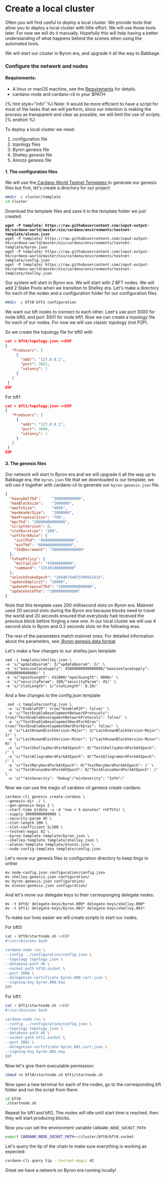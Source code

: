 # Create a local cluster

Often you will find useful to deploy a local cluster. We provide tools that allow you to deploy a local cluster with little effort. We will use those tools later.  For now we will do it manually.  Hopefully this will help having a better understanding of what happens behind the scenes when using the automated tools.&#x20;

We will start our cluster in Byron era, and upgrade it all the way to Babbage.&#x20;

### Configure the network and nodes

#### Requirements:

* A linux or macOS machine, see the [Requirements](https://github.com/input-output-hk/cardano-node/blob/master/doc/getting-started/install.md) for details.&#x20;
* cardano-node and cardano-cli in your $PATH

{% hint style="info" %}
Note: It would be more efficient to have a script for most of the tasks that we will perform, since our intention is making the process as transparent and clear as possible, we will limit the use of scripts.
{% endhint %}

To deploy a local cluster we need:&#x20;

1. configuration file
2. topology files&#x20;
3. Byron genesis file
4. Shelley genesis file&#x20;
5. Alonzo genesis file&#x20;

#### 1. The configuration files

We will use the[ Cardano World Testnet Templates ](https://github.com/input-output-hk/cardano-world/tree/master/nix/cardano/environments/testnet-template)to generate our genesis files but first, let's create a directory for our project

```bash
mkdir -p cluster/template
cd cluster
```

Download the template files and save it in the template folder we just created.&#x20;

<pre class="language-bash" data-overflow="wrap"><code class="lang-bash"><strong>wget -P template/ https://raw.githubusercontent.com/input-output-hk/cardano-world/master/nix/cardano/environments/testnet-template/alonzo.json
</strong>wget -P template/ https://raw.githubusercontent.com/input-output-hk/cardano-world/master/nix/cardano/environments/testnet-template/byron.json
wget -P template/ https://raw.githubusercontent.com/input-output-hk/cardano-world/master/nix/cardano/environments/testnet-template/config.json
wget -P template/ https://raw.githubusercontent.com/input-output-hk/cardano-world/master/nix/cardano/environments/testnet-template/shelley.json
</code></pre>

Our system will start in Byron era. We will start with 2 BFT nodes. We will add 2 Stake Pools when we transition to Shelley era.  Let's make a directory for each of the nodes and a configuration folder for our configuration files.&#x20;

```bash
mkdir -p bft0 bft1 configuration
```

We want our bft nodes to connect to each other. Leet's use port 3000 for node bft0, and port 3001 for node bft1. Now we can create a topology file for each of our nodes. For now we will use classic topology (not P2P).

So we create the topology file for bft0 with

```json
cat > bft0/topology.json <<EOF
{
   "Producers": [
     {
       "addr": "127.0.0.1",
       "port": 3001,
       "valency": 1
     }
   ]
 }
EOF
```

For bft1

```json
cat > bft1/topology.json <<EOF
{
   "Producers": [
     {
       "addr": "127.0.0.1",
       "port": 3000,
       "valency": 1
     }
   ]
 }
EOF
```

#### 3. The genesis files

Our network will start in Byron era and we will upgrade it all the way up to Babbage era, the `byron.json` file that we downloaded is our template, we will use it together with cardano-cli to generate our `byron-genesis.json` file.&#x20;

```json
{
  "heavyDelThd":     "300000000000",
  "maxBlockSize":    "2000000",
  "maxTxSize":       "4096",
  "maxHeaderSize":   "2000000",
  "maxProposalSize": "700",
  "mpcThd": "20000000000000",
  "scriptVersion": 0,
  "slotDuration": "200",
  "softforkRule": {
    "initThd": "900000000000000",
    "minThd": "600000000000000",
    "thdDecrement": "50000000000000"
  },
  "txFeePolicy": {
    "multiplier": "43946000000",
    "summand": "155381000000000"
  },
  "unlockStakeEpoch": "18446744073709551615",
  "updateImplicit": "10000",
  "updateProposalThd": "100000000000000",
  "updateVoteThd": "1000000000000"
}
```

Note that this template uses 200 millisecond slots on Byron era. Mainnet used 20 second slots during the Byron era because blocks need to travel the world and 20 seconds ensured that everybody had received the previous block before forging a new one.  In our local cluster we will use 4 second slots in Byron and 0.2 seconds slots on the following eras.  &#x20;



The rest of the parameters match mainnet ones. For detailed information about the parameters, see:[ Byron genesis data format ](https://github.com/input-output-hk/cardano-node/blob/master/doc/reference/byron-genesis.md)

Let's make a few changes to our shelley.json template

```
sed -i template/shelley.json \
-e 's/"updateQuorum": 3/"updateQuorum": 2/' \
-e 's/"maxLovelaceSupply": 45000000000000000/"maxLovelaceSupply": 45000000000000/' \
-e 's/"epochLength": 432000/"epochLength": 9000/' \
-e 's/"securityParam": 108/"securityParam": 45/' \
-e 's/"slotLength": 1/"slotLength": 0.20/'
```

And a few changes to the config.json template

```
 sed -i template/config.json \
 -e 's/"EnableP2P": true/"EnableP2P": false/' \
 -e 's/"TestEnableDevelopmentNetworkProtocols": true/"TestEnableDevelopmentNetworkProtocols": false/' \
 -e 's/"TestEnableDevelopmentHardForkEras": true/"TestEnableDevelopmentHardForkEras": false/' \
 -e 's/"LastKnownBlockVersion-Major": 3/"LastKnownBlockVersion-Major": 1/' \
 -e 's/"LastKnownBlockVersion-Minor": 1/"LastKnownBlockVersion-Minor": 0/' \
 -e 's/"TestShelleyHardForkAtEpoch": 0/"TestShelleyHardForkAtEpoch": /' \
 -e 's/"TestAllegraHardForkAtEpoch": 0/"TestAllegraHardForkAtEpoch": /' \
 -e 's/"TestMaryHardForkAtEpoch": 0/"TestMaryHardForkAtEpoch": /' \
 -e 's/"TestAlonzoHardForkAtEpoch": 0/"TestAlonzoHardForkAtEpoch": /' \
 -e 's/""minSeverity": "Debug"/"minSeverity": "Info"/' 
```

Now we can use the magic of cardano-cli genesis create-cardano

```
cardano-cli genesis create-cardano \
--genesis-dir ./ \
--gen-genesis-keys 2 \
--start-time $(date -u -d "now + 5 minutes" +%FT%Tz) \
--supply 30000000000000 \
--security-param 45 \
--slot-length 200 \
--slot-coefficient 5/100 \
--testnet-magic 42 \
--byron-template template/byron.json \
--shelley-template template/shelley.json \
--alonzo-template template/alonzo.json \
--node-config-template template/config.json
```

Let's move our genesis files to configuration directory to keep tings in orther

```
mv node-config.json configuration/config.json
mv shelley-genesis.json configuration/
mv byron-genesis.json configuration/
mv alonzo-genesis.json configuration/
```

And let's move our delegate keys to their corresponging delegate nodes:

```
mv -t bft0/ delegate-keys/byron.000* delegate-keys/shelley.000* 
mv -t bft1/ delegate-keys/byron.001* delegate-keys/shelley.001*
```

To make our lives easier we will create scripts to start our nodes.&#x20;

For bft0:

```bash
cat > bft0/startnode.sh <<EOF
#!/usr/bin/env bash

cardano-node run \
--config ../configuration/config.json \
--topology topology.json \
--database-path db \
--socket-path bft0.socket \
--port 3000 \
--delegation-certificate byron.000.cert.json \
--signing-key byron.000.key
EOF
```

For bft1:

```bash
cat > bft1/startnode.sh <<EOF
#!/usr/bin/env bash

cardano-node run \
--config ../configuration/config.json \
--topology topology.json \
--database-path db \
--socket-path bft1.socket \
--port 3001 \
--delegation-certificate byron.001.cert.json \
--signing-key byron.001.key 
EOF
```

Now let's give them executable permission:

```bash
chmod +x bft0/startnode.sh bft1/startnode.sh 
```

Now open a new terminal for each of the nodes, go to the corresponding bft folder and run the script from there:

```bash
cd bft0
./startnode.sh
```

Repeat for bft1 and bft2, The nodes will idle until start time is reached, then they will start producing blocks.&#x20;

Now you can set the environment variable  `CARDANO_NODE_SOCKET_PATH`

```bash
export CARDANO_NODE_SOCKET_PATH=~/cluster/bft0/bft0.socket
```

Let's query the tip of the chain to make sure everything is working as expected:&#x20;

```bash
cardano-cli query tip --testnet-magic 42
```

Great we have a network on Byron era running locally!&#x20;
